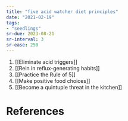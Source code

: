 ```yaml
---
title: "five acid watcher diet principles"
date: "2021-02-19"
tags:
- "seedlings"
sr-due: 2023-08-21
sr-interval: 3
sr-ease: 250
---
```


1. [[Eliminate acid triggers]]
2. [[Rein in reflux-generating habits]]
3. [[Practice the Rule of 5]]
4. [[Make positive food choices]]
5. [[Become a quintuple threat in the kitchen]]

# References